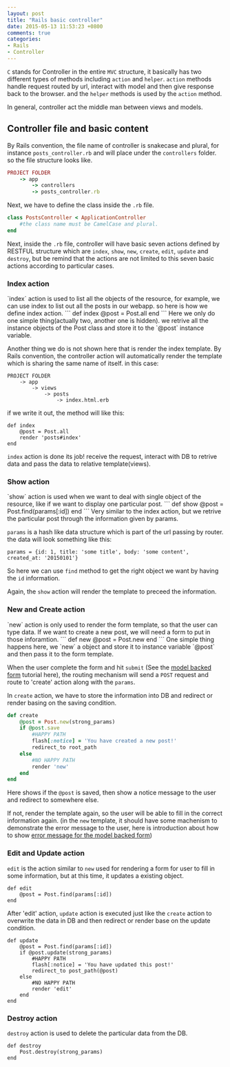 ```yaml
---
layout: post
title: "Rails basic controller"
date: 2015-05-13 11:53:23 +0800
comments: true
categories: 
- Rails 
- Controller
---
```

`C` stands for Controller in the entire `MVC` structure, it basically has two different types of methods including `action` and `helper`. `action` methods handle request routed by url, interact with model and then give response back to the browser. and the `helper` methods is used by the `action` method.
<!-- more -->
In general, controller act the middle man between views and models.

<h2>Controller file and basic content</h2>

By Rails convention, the file name of controller is snakecase and plural, for instance `posts_controller.rb` and will place under the `controllers` folder. so the file structure looks like.
``` rb
PROJECT FOLDER
	-> app
		-> controllers
  		-> posts_controller.rb
```
Next, we have to define the class inside the `.rb` file.

``` rb
class PostsController < ApplicationController
	#the class name must be CamelCase and plural.
end
```
Next, inside the `.rb` file, controller will have basic seven actions defined by RESTFUL structure which are `index`, `show`, `new`, `create`, `edit`, `update` and `destroy`, but be remind that the actions are not limited to this seven basic actions according to particular cases.

<h3>Index action</h3>
`index` action is used to list all the objects of the resource, for example, we can use index to list out all the posts in our webapp. so here is how we define index action.
```
def index
	@post = Post.all
end
```
Here we only do one simple thing(actually two, another one is hidden). we retrive all the instance objects of the Post class and store it to the `@post` instance variable. 

Another thing we do is not shown here that is render the index template. By Rails convention, the controller action will automatically render the template which is sharing the same name of itself. in this case:
```
PROJECT FOLDER
	-> app
		-> views
			-> posts
				-> index.html.erb
```
if we write it out, the method will like this:
```
def index
	@post = Post.all
	render 'posts#index'
end
```
`index` action is done its job! receive the request, interact with DB to retrive data and pass the data to relative template(views).

<h3>Show action</h3>
`show` action is used when we want to deal with single object of the resource, like if we want to display one particular post.
```
def show
	@post = Post.find(params[:id])
end
```
Very similar to the index action, but we retrive the particular post through the information given by params.

`params` is a hash like data structure which is part of the url passing by router. the data will look something like this: 
```
params = {id: 1, title: 'some title', body: 'some content', created_at: '20150101'}
```
So here we can use `find` method to get the right object we want by having the `id` information.

Again, the `show` action will render the template to preceed the information.

<h3>New and Create action</h3>
`new` action is only used to render the form template, so that the user can type data. If we want to create a new post, we will need a form to put in those inforamtion.
```
def new
	@post = Post.new
end 
```
One simple thing happens here, we `new` a object and store it to instance variable `@post` and then pass it to the form template.

When the user complete the form and hit `submit` (See the <a href = '../model-backed-form'>model backed form</a> tutorial here), the routing mechanism will send a `POST` request and route to 'create' action along with the `params`.

In `create` action, we have to store the information into DB and redirect or render basing on the saving condition.

``` rb
def create
	@post = Post.new(strong_params)
	if @post.save
		#HAPPY PATH
		flash[:notice] = 'You have created a new post!'
		redirect_to root_path
	else
		#NO HAPPY PATH
		render 'new'
	end
end
```
Here shows if the `@post` is saved, then show a notice message to the user and redirect to somewhere else. 

If not, render the template again, so the user will be able to fill in the correct information again. (in the `new` template, it should have some machenism to demonstrate the error message to the user, here is introduction about how to show <a href = '../error-message-for-model-backed-form'>error message for the model backed form</a>)

<h3>Edit and Update action</h3>

`edit` is the action similar to `new` used for rendering a form for user to fill in some information, but at this time, it updates a existing object.

```
def edit
	@post = Post.find(params[:id])
end
```  
After 'edit' action, `update` action is executed just like the `create` action to overwrite the data in DB and then redirect or render base on the update condition.

```
def update
	@post = Post.find(params[:id])
	if @post.update(strong_params)
		#HAPPY PATH
		flash[:notice] = 'You have updated this post!'
		redirect_to post_path(@post)
	else
		#NO HAPPY PATH
		render 'edit'
	end
end
```

<h3>Destroy action</h3>

`destroy` action is used to delete the particular data from the DB.

```
def destroy
	Post.destroy(strong_params)
end
```



























































